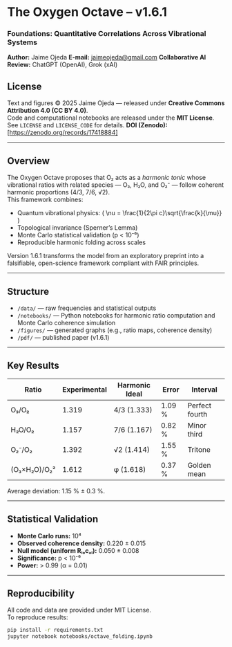 # The Oxygen Octave – v1.6.1  
### Foundations: Quantitative Correlations Across Vibrational Systems

**Author:** Jaime Ojeda
**E-mail:** jaimeojeda@gmail.com
**Collaborative AI Review:** ChatGPT (OpenAI), Grok (xAI)  
## License
Text and figures © 2025 Jaime Ojeda — released under **Creative Commons Attribution 4.0 (CC BY 4.0)**.  
Code and computational notebooks are released under the **MIT License**.  
See `LICENSE` and `LICENSE_CODE` for details. 
**DOI (Zenodo):** [https://zenodo.org/records/17418884]

---

## Overview
The Oxygen Octave proposes that O₂ acts as a *harmonic tonic* whose vibrational ratios with related species — O₃, H₂O, and O₂⁻ — follow coherent harmonic proportions (4/3, 7/6, √2).  
This framework combines:
- Quantum vibrational physics: \( \nu = \frac{1}{2\pi c}\sqrt{\frac{k}{\mu}} \)
- Topological invariance (Sperner’s Lemma)
- Monte Carlo statistical validation (p < 10⁻⁶)
- Reproducible harmonic folding across scales

Version 1.6.1 transforms the model from an exploratory preprint into a falsifiable, open-science framework compliant with FAIR principles.

---

## Structure
- `/data/` — raw frequencies and statistical outputs  
- `/notebooks/` — Python notebooks for harmonic ratio computation and Monte Carlo coherence simulation  
- `/figures/` — generated graphs (e.g., ratio maps, coherence density)  
- `/pdf/` — published paper (v1.6.1)  

---

## Key Results
| Ratio | Experimental | Harmonic Ideal | Error | Interval |
|-------|---------------|----------------|--------|-----------|
| O₃/O₂ | 1.319 | 4/3 (1.333) | 1.09 % | Perfect fourth |
| H₂O/O₂ | 1.157 | 7/6 (1.167) | 0.82 % | Minor third |
| O₂⁻/O₂ | 1.392 | √2 (1.414) | 1.55 % | Tritone |
| (O₃×H₂O)/O₂² | 1.612 | φ (1.618) | 0.37 % | Golden mean |

Average deviation: 1.15 % ± 0.3 %.  

---

## Statistical Validation
- **Monte Carlo runs:** 10⁴  
- **Observed coherence density:** 0.220 ± 0.015  
- **Null model (uniform Rₗₒcₐₗ):** 0.050 ± 0.008  
- **Significance:** p < 10⁻⁶  
- **Power:** > 0.99 (α = 0.01)

---

## Reproducibility
All code and data are provided under MIT License.  
To reproduce results:
```bash
pip install -r requirements.txt
jupyter notebook notebooks/octave_folding.ipynb

